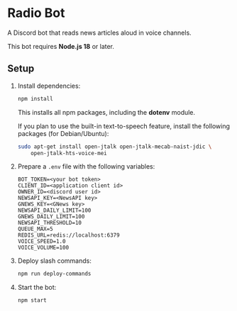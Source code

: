 # Radio Bot

A Discord bot that reads news articles aloud in voice channels.

This bot requires **Node.js 18** or later.
## Setup

1. Install dependencies:
   ```sh
   npm install
   ```
   This installs all npm packages, including the **dotenv** module.

   If you plan to use the built-in text-to-speech feature, install the
   following packages (for Debian/Ubuntu):
   ```sh
   sudo apt-get install open-jtalk open-jtalk-mecab-naist-jdic \
       open-jtalk-hts-voice-mei
   ```
2. Prepare a `.env` file with the following variables:
   ```
   BOT_TOKEN=<your bot token>
   CLIENT_ID=<application client id>
   OWNER_ID=<discord user id>
   NEWSAPI_KEY=<NewsAPI key>
   GNEWS_KEY=<GNews key>
   NEWSAPI_DAILY_LIMIT=100
   GNEWS_DAILY_LIMIT=100
   NEWSAPI_THRESHOLD=10
   QUEUE_MAX=5
   REDIS_URL=redis://localhost:6379
   VOICE_SPEED=1.0
   VOICE_VOLUME=100
   ```

3. Deploy slash commands:
   ```sh
   npm run deploy-commands
   ```

4. Start the bot:
   ```sh
   npm start
   ```
